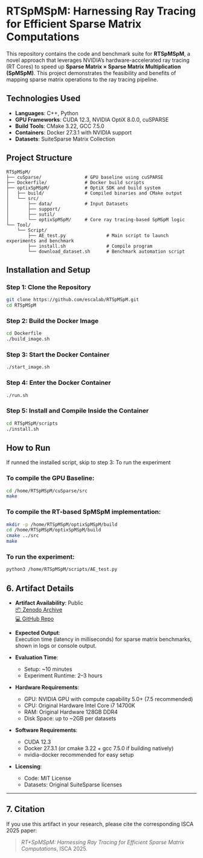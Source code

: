 # RTSpMSpM: Harnessing Ray Tracing for Efficient Sparse Matrix Computations

This repository contains the code and benchmark suite for **RTSpMSpM**, a novel approach that leverages NVIDIA’s hardware-accelerated ray tracing (RT Cores) to speed up **Sparse Matrix × Sparse Matrix Multiplication (SpMSpM)**. This project demonstrates the feasibility and benefits of mapping sparse matrix operations to the ray tracing pipeline.


## Technologies Used

- **Languages**: C++, Python
- **GPU Frameworks**: CUDA 12.3, NVIDIA OptiX 8.0.0, cuSPARSE
- **Build Tools**: CMake 3.22, GCC 7.5.0
- **Containers**: Docker 27.3.1 with NVIDIA support
- **Datasets**: SuiteSparse Matrix Collection

## Project Structure

```
RTSpMSpM/
├── cuSparse/                # GPU baseline using cuSPARSE
├── Dockerfile/              # Docker build scripts
├── optixSpMSpM/             # OptiX SDK and build system
│   ├── build/               # Compiled binaries and CMake output
│   └── src/            
│       ├── data/            # Input Datasets
│       ├── support/
│       ├── sutil/     
│       └── optixSpMSpM/     # Core ray tracing-based SpMSpM logic
└── Tool/
    └── Script/
        ├── AE_test.py               # Main script to launch experiments and benchmark
        ├── install.sh               # Compile program
        └── download_dataset.sh      # Benchmark automation script
```


## Installation and Setup

### Step 1: Clone the Repository
```bash
git clone https://github.com/escalab/RTSpMSpM.git
cd RTSpMSpM
```

### Step 2: Build the Docker Image
```bash
cd Dockerfile
./build_image.sh
```

### Step 3: Start the Docker Container
```bash
./start_image.sh
```

### Step 4: Enter the Docker Container
```bash
./run.sh
```

### Step 5: Install and Compile Inside the Container
```bash
cd RTSpMSpM/scripts
./install.sh
```


## How to Run

If runned the installed script, skip to step 3: To run the experiment

### To compile the GPU Baseline:
```bash
cd /home/RTSpMSpM/cuSparse/src
make
```

### To compile the RT-based SpMSpM implementation:
```bash
mkdir -p /home/RTSpMSpM/optixSpMSpM/build
cd /home/RTSpMSpM/optixSpMSpM/build
cmake ../src
make
```

### To run the experiment:
```bash
python3 /home/RTSpMSpM/scripts/AE_test.py
```


## 6. Artifact Details

- **Artifact Availability**: Public  
  [📦 Zenodo Archive](https://zenodo.org/record/8210452)  
  [💻 GitHub Repo](https://github.com/escalab/RTSpMSpM)

- **Expected Output**:  
  Execution time (latency in milliseconds) for sparse matrix benchmarks, shown in logs or console output.

- **Evaluation Time**:
  - Setup: ~10 minutes
  - Experiment Runtime: 2–3 hours

- **Hardware Requirements**:
  - GPU: NVIDIA GPU with compute capability 5.0+ (7.5 recommended)
  - CPU: Original Hardware Intel Core i7 14700K
  - RAM: Original Hardware 128GB DDR4
  - Disk Space: up to ~2GB per datasets

- **Software Requirements**:
  - CUDA 12.3
  - Docker 27.3.1 (or cmake 3.22 + gcc 7.5.0 if building natively)
  - nvidia-docker recommended for easy setup

- **Licensing**:
  - Code: MIT License
  - Datasets: Original SuiteSparse licenses

---

## 7. Citation

If you use this artifact in your research, please cite the corresponding ISCA 2025 paper:

> *RT+SpMSpM: Harnessing Ray Tracing for Efficient Sparse Matrix Computations*, ISCA 2025.
